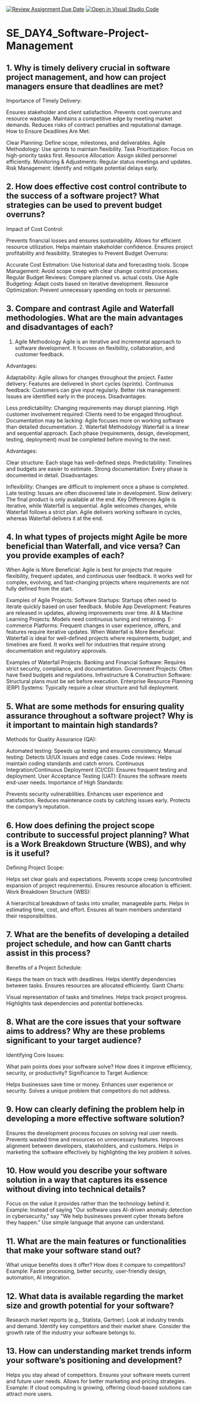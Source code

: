 [![Review Assignment Due Date](https://classroom.github.com/assets/deadline-readme-button-22041afd0340ce965d47ae6ef1cefeee28c7c493a6346c4f15d667ab976d596c.svg)](https://classroom.github.com/a/9pw6JKcu)
[![Open in Visual Studio Code](https://classroom.github.com/assets/open-in-vscode-2e0aaae1b6195c2367325f4f02e2d04e9abb55f0b24a779b69b11b9e10269abc.svg)](https://classroom.github.com/online_ide?assignment_repo_id=18462437&assignment_repo_type=AssignmentRepo)
# SE_DAY4_Software-Project-Management
## 1. Why is timely delivery crucial in software project management, and how can project managers ensure that deadlines are met?
Importance of Timely Delivery:

Ensures stakeholder and client satisfaction.
Prevents cost overruns and resource wastage.
Maintains a competitive edge by meeting market demands.
Reduces risks of contract penalties and reputational damage.
How to Ensure Deadlines Are Met:

Clear Planning: Define scope, milestones, and deliverables.
Agile Methodology: Use sprints to maintain flexibility.
Task Prioritization: Focus on high-priority tasks first.
Resource Allocation: Assign skilled personnel efficiently.
Monitoring & Adjustments: Regular status meetings and updates.
Risk Management: Identify and mitigate potential delays early.

## 2. How does effective cost control contribute to the success of a software project? What strategies can be used to prevent budget overruns?
Impact of Cost Control:

Prevents financial losses and ensures sustainability.
Allows for efficient resource utilization.
Helps maintain stakeholder confidence.
Ensures project profitability and feasibility.
Strategies to Prevent Budget Overruns:

Accurate Cost Estimation: Use historical data and forecasting tools.
Scope Management: Avoid scope creep with clear change control processes.
Regular Budget Reviews: Compare planned vs. actual costs.
Use Agile Budgeting: Adapt costs based on iterative development.
Resource Optimization: Prevent unnecessary spending on tools or personnel.
## 3. Compare and contrast Agile and Waterfall methodologies. What are the main advantages and disadvantages of each?
1. Agile Methodology
Agile is an iterative and incremental approach to software development. It focuses on flexibility, collaboration, and customer feedback.

Advantages:

Adaptability: Agile allows for changes throughout the project.
Faster delivery: Features are delivered in short cycles (sprints).
Continuous feedback: Customers can give input regularly.
Better risk management: Issues are identified early in the process.
Disadvantages:

Less predictability: Changing requirements may disrupt planning.
High customer involvement required: Clients need to be engaged throughout.
Documentation may be lacking: Agile focuses more on working software than detailed documentation.
2. Waterfall Methodology
Waterfall is a linear and sequential approach. Each phase (requirements, design, development, testing, deployment) must be completed before moving to the next.

Advantages:

Clear structure: Each stage has well-defined steps.
Predictability: Timelines and budgets are easier to estimate.
Strong documentation: Every phase is documented in detail.
Disadvantages:

Inflexibility: Changes are difficult to implement once a phase is completed.
Late testing: Issues are often discovered late in development.
Slow delivery: The final product is only available at the end.
Key Differences
Agile is iterative, while Waterfall is sequential.
Agile welcomes changes, while Waterfall follows a strict plan.
Agile delivers working software in cycles, whereas Waterfall delivers it at the end.
## 4. In what types of projects might Agile be more beneficial than Waterfall, and vice versa? Can you provide examples of each?
When Agile is More Beneficial:
Agile is best for projects that require flexibility, frequent updates, and continuous user feedback. It works well for complex, evolving, and fast-changing projects where requirements are not fully defined from the start.

Examples of Agile Projects:
Software Startups: Startups often need to iterate quickly based on user feedback.
Mobile App Development: Features are released in updates, allowing improvements over time.
AI & Machine Learning Projects: Models need continuous tuning and retraining.
E-commerce Platforms: Frequent changes in user experience, offers, and features require iterative updates.
When Waterfall is More Beneficial:
Waterfall is ideal for well-defined projects where requirements, budget, and timelines are fixed. It works well for industries that require strong documentation and regulatory approvals.

Examples of Waterfall Projects:
Banking and Financial Software: Requires strict security, compliance, and documentation.
Government Projects: Often have fixed budgets and regulations.
Infrastructure & Construction Software: Structural plans must be set before execution.
Enterprise Resource Planning (ERP) Systems: Typically require a clear structure and full deployment.
## 5. What are some methods for ensuring quality assurance throughout a software project? Why is it important to maintain high standards?
Methods for Quality Assurance (QA):

Automated testing: Speeds up testing and ensures consistency.
Manual testing: Detects UI/UX issues and edge cases.
Code reviews: Helps maintain coding standards and catch errors.
Continuous Integration/Continuous Deployment (CI/CD): Ensures frequent testing and deployment.
User Acceptance Testing (UAT): Ensures the software meets end-user needs.
Importance of High Standards:

Prevents security vulnerabilities.
Enhances user experience and satisfaction.
Reduces maintenance costs by catching issues early.
Protects the company’s reputation.
## 6. How does defining the project scope contribute to successful project planning? What is a Work Breakdown Structure (WBS), and why is it useful?
Defining Project Scope:

Helps set clear goals and expectations.
Prevents scope creep (uncontrolled expansion of project requirements).
Ensures resource allocation is efficient.
Work Breakdown Structure (WBS):

A hierarchical breakdown of tasks into smaller, manageable parts.
Helps in estimating time, cost, and effort.
Ensures all team members understand their responsibilities.

## 7. What are the benefits of developing a detailed project schedule, and how can Gantt charts assist in this process?
Benefits of a Project Schedule:

Keeps the team on track with deadlines.
Helps identify dependencies between tasks.
Ensures resources are allocated efficiently.
Gantt Charts:

Visual representation of tasks and timelines.
Helps track project progress.
Highlights task dependencies and potential bottlenecks.

## 8. What are the core issues that your software aims to address? Why are these problems significant to your target audience?
Identifying Core Issues:

What pain points does your software solve?
How does it improve efficiency, security, or productivity?
Significance to Target Audience:

Helps businesses save time or money.
Enhances user experience or security.
Solves a unique problem that competitors do not address.

## 9. How can clearly defining the problem help in developing a more effective software solution?
Ensures the development process focuses on solving real user needs.
Prevents wasted time and resources on unnecessary features.
Improves alignment between developers, stakeholders, and customers.
Helps in marketing the software effectively by highlighting the key problem it solves.
## 10. How would you describe your software solution in a way that captures its essence without diving into technical details?
Focus on the value it provides rather than the technology behind it.
Example: Instead of saying "Our software uses AI-driven anomaly detection in cybersecurity," say "We help businesses prevent cyber threats before they happen."
Use simple language that anyone can understand.

## 11. What are the main features or functionalities that make your software stand out?
What unique benefits does it offer?
How does it compare to competitors?
Example: Faster processing, better security, user-friendly design, automation, AI integration.
## 12. What data is available regarding the market size and growth potential for your software?
Research market reports (e.g., Statista, Gartner).
Look at industry trends and demand.
Identify key competitors and their market share.
Consider the growth rate of the industry your software belongs to.

## 13. How can understanding market trends inform your software’s positioning and development?
Helps you stay ahead of competitors.
Ensures your software meets current and future user needs.
Allows for better marketing and pricing strategies.
Example: If cloud computing is growing, offering cloud-based solutions can attract more users.

